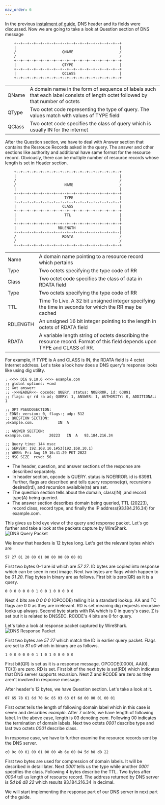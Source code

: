 ```yaml
---
nav_order: 6
---
```

In the previous [instalment of guide](https://engineerhead.github.io/dns-server/dns-message-sections), DNS header and its fields were discussed. Now we are going to take a look at Question section of DNS message

```
    +--+--+--+--+--+--+--+--+--+--+--+--+--+--+--+--+
    |                                               |
    /                     QNAME                     /
    /                                               /
    +--+--+--+--+--+--+--+--+--+--+--+--+--+--+--+--+
    |                     QTYPE                     |
    +--+--+--+--+--+--+--+--+--+--+--+--+--+--+--+--+
    |                     QCLASS                    |
    +--+--+--+--+--+--+--+--+--+--+--+--+--+--+--+--+
```
|  |  |
|:---|:---|
|QName  |A domain name in the form of sequence of labels such that each label consists of length octet followed by that number of octets|
|QType  |Two octet code representing the type of query. The values match with values of TYPE field|
|QClass  |Two octet code specifies the class of query which is usually IN for the internet|

After the Question section, we have to deal with Answer section that contains the Resrouce Records asked in the query. The answer and other sections like authority and additional have same format for the resource record. Obviously, there can be multiple number of resource records whose length is set in Header section.
```
    +--+--+--+--+--+--+--+--+--+--+--+--+--+--+--+--+
    |                                               |
    /                                               /
    /                      NAME                     /
    |                                               |
    +--+--+--+--+--+--+--+--+--+--+--+--+--+--+--+--+
    |                      TYPE                     |
    +--+--+--+--+--+--+--+--+--+--+--+--+--+--+--+--+
    |                     CLASS                     |
    +--+--+--+--+--+--+--+--+--+--+--+--+--+--+--+--+
    |                      TTL                      |
    |                                               |
    +--+--+--+--+--+--+--+--+--+--+--+--+--+--+--+--+
    |                   RDLENGTH                    |
    +--+--+--+--+--+--+--+--+--+--+--+--+--+--+--+--|
    /                     RDATA                     /
    /                                               /
    +--+--+--+--+--+--+--+--+--+--+--+--+--+--+--+--+
```

|  |  |
|:---|:---|
|Name  |A domain name pointing to a resource record which pertains |
|Type  |Two octets specifying the type code of RR|
|Class  |Two octet code specifies the class of data in RDATA field|
|Type  |Two octets specifying the type code of RR|
|TTL  |Time To Live. A 32 bit unsigned integer specifying the time in seconds for which the RR may be cached|
|RDLENGTH  |An unsigned 16 bit integer pointing to the length in octets of RDATA field|
|RDATA  |A variable length string of octets describing the resource record. Format of this field depends upon TYPE and CLASS of RR.|

For example, if TYPE is A and CLASS is IN, the RDATA field is 4 octet Internet address. Let's take a look how does a DNS query's response looks like using dig utility.
```
; <<>> DiG 9.10.6 <<>> example.com
;; global options: +cmd
;; Got answer:
;; ->>HEADER<<- opcode: QUERY, status: NOERROR, id: 63891
;; flags: qr rd ra ad; QUERY: 1, ANSWER: 1, AUTHORITY: 0, ADDITIONAL: 1

;; OPT PSEUDOSECTION:
; EDNS: version: 0, flags:; udp: 512
;; QUESTION SECTION:
;example.com.			IN	A

;; ANSWER SECTION:
example.com.		20223	IN	A	93.184.216.34

;; Query time: 144 msec
;; SERVER: 192.168.10.1#53(192.168.10.1)
;; WHEN: Fri Aug 19 16:41:29 PKT 2022
;; MSG SIZE  rcvd: 56
```

 - The header, question, and answer sections of the response are described separately.
 - In header section, opcode is QUERY. status is NOERROR. id is 63981. Further, flags are described and tells query response(qr), recursions desired(rd), and recursion avaialble(ra) are set.
 - The question section tells about the domain,  class(IN) ,and record type(A) being queried.
 - The answer section describes domain being queried, TTL (20223), record class, record type, and finally the IP address(93.184.216.34) for example.com.

This gives us bird eye view of the query and response packet. Let's go further and take a look at the packets capture by WireShark.
![DNS Query Packet](https://i.imgur.com/4ujxakG.png)

We know that headers is 12 bytes long. Let's get the relevant bytes which are 
```
57 27 01 20 00 01 00 00 00 00 00 01
```

First two bytes 0-1 are id which are *57 27*. ID bytes are copied into response which can be seen in next image. Next two bytes are flags which happen to be *01 20*. Flag bytes in binary are as follows. First bit is zero(QR) as it is a query.
```
0 0 0 0 0 0 0 1 0 0 1 0 0 0 0 0
```
Next 4 bits are *0 0 0 0* (OPCODE) telling it is a standard lookup. AA and TC flags are 0 0 as they are irrelevant. RD is set meaning dig requests recursive looks up always. Second byte starts with RA which is 0 in query's case. Z is set but it is related to DNSSEC. RCODE's 4 bits are 0 for query.

Let's take a look at response packet captured by WireShark. 
![DNS Response Packet](https://i.imgur.com/A4qsLex.png)

First two bytes are *57 27* which match the ID in earlier query packet. Flags are set to *81 a0* which in binary are as follows.
```
1 0 0 0 0 0 0 1 1 0 1 0 0 0 0 0
```
First bit(QR) is set as it is a response message. OPCODE(0000), AA(0), TC(0) are zero. RD is set. First bit of the next byte is set(RD) which indicates that DNS server supports recursion. Next Z and RCODE are zero as they aren't involved in response message.

After header's 12 bytes, we have Question section. Let's take a look at it.
```
07 65 78 61 6d 70 6c 65 03 63 6f 6d 00 00 01 00 01 
``` 
First octet tells the length of following domain label which in this case is seven and describes *example*. After 7 octets, we have length of following label. In the above case, length is 03 denoting *com*. Following 00 indicates the termination of domain labels. Next two octets *0001* describe type and last two octets *0001* describe class.

In response case, we have to further examine the resource records sent by the DNS server.
```
c0 0c 00 01 00 01 00 00 4b 6e 00 04 5d b8 d8 22
```
First two bytes are used for compression of domain labels. It will be described in detail later. Next *0001* tells us the type while another *0001* specifies the class. Following 4 bytes describe the TTL. Two bytes after *0004*  tell us length of resource  record. The address returned by DNS server is *5d b8 d8 22* which results  93.184.216.34 in decimal.

We will start implementing the response part of our DNS server in next part of the guide.